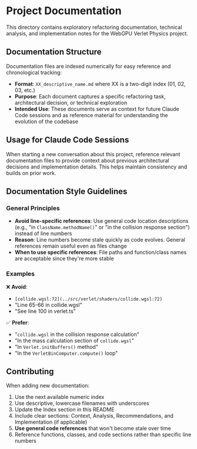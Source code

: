 # Project Documentation

This directory contains exploratory refactoring documentation, technical analysis, and implementation notes for the WebGPU Verlet Physics project.

## Documentation Structure

Documentation files are indexed numerically for easy reference and chronological tracking:

- **Format**: `XX_descriptive_name.md` where XX is a two-digit index (01, 02, 03, etc.)
- **Purpose**: Each document captures a specific refactoring task, architectural decision, or technical exploration
- **Intended Use**: These documents serve as context for future Claude Code sessions and as reference material for understanding the evolution of the codebase

## Usage for Claude Code Sessions

When starting a new conversation about this project, reference relevant documentation files to provide context about previous architectural decisions and implementation details. This helps maintain consistency and builds on prior work.

## Documentation Style Guidelines

### General Principles
- **Avoid line-specific references**: Use general code location descriptions (e.g., "in `ClassName.methodName()`" or "in the collision response section") instead of line numbers
- **Reason**: Line numbers become stale quickly as code evolves. General references remain useful even as files change
- **When to use specific references**: File paths and function/class names are acceptable since they're more stable

### Examples

❌ **Avoid**:
- `[collide.wgsl:72](../src/verlet/shaders/collide.wgsl:72)`
- "Line 65-66 in collide.wgsl"
- "See line 100 in verlet.ts"

✅ **Prefer**:
- "`collide.wgsl` in the collision response calculation"
- "In the mass calculation section of `collide.wgsl`"
- "In `Verlet.initBuffers()` method"
- "In the `VerletBinComputer.compute()` loop"

## Contributing

When adding new documentation:
1. Use the next available numeric index
2. Use descriptive, lowercase filenames with underscores
3. Update the Index section in this README
4. Include clear sections: Context, Analysis, Recommendations, and Implementation (if applicable)
5. **Use general code references** that won't become stale over time
6. Reference functions, classes, and code sections rather than specific line numbers